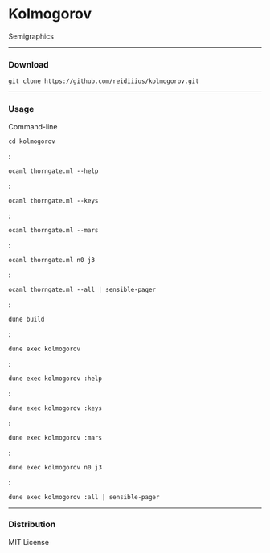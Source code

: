 # Kolmogorov
Semigraphics

---

### Download

    git clone https://github.com/reidiiius/kolmogorov.git

---

### Usage
Command-line

    cd kolmogorov

:

    ocaml thorngate.ml --help

:

    ocaml thorngate.ml --keys

:

    ocaml thorngate.ml --mars

:

    ocaml thorngate.ml n0 j3

:

    ocaml thorngate.ml --all | sensible-pager

:

    dune build

:

    dune exec kolmogorov

:

    dune exec kolmogorov :help

:

    dune exec kolmogorov :keys

:

    dune exec kolmogorov :mars

:

    dune exec kolmogorov n0 j3

:

    dune exec kolmogorov :all | sensible-pager

---

### Distribution
MIT License

